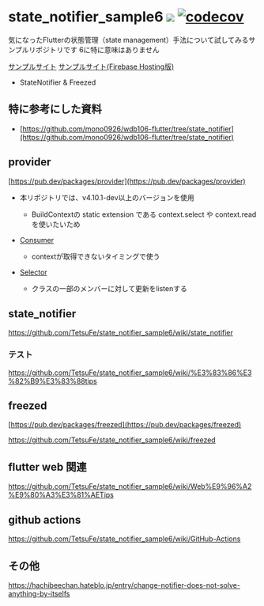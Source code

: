 # state_notifier_sample6 ![](https://github.com/tetsufe/state_notifier_sample6/workflows/Flutter%20CI/badge.svg) [![codecov](https://codecov.io/gh/TetsuFe/state_notifier_sample6/branch/master/graph/badge.svg)](https://codecov.io/gh/TetsuFe/state_notifier_sample6)
気になったFlutterの状態管理（state management）手法について試してみるサンプルリポジトリです
6に特に意味はありません

[サンプルサイト](https://tetsufe.github.io/state_notifier_sample6/#/)
[サンプルサイト(Firebase Hosting版)](https://state-notifier-sample6.web.app/#/)

- StateNotifier & Freezed


## 特に参考にした資料
- [https://github.com/mono0926/wdb106-flutter/tree/state_notifier](https://github.com/mono0926/wdb106-flutter/tree/state_notifier)

## provider
[https://pub.dev/packages/provider](https://pub.dev/packages/provider)

- 本リポジトリでは、v4.10.1-dev以上のバージョンを使用
  - BuildContextの static extension である context.select や context.read を使いたいため

- [Consumer](https://pub.dev/documentation/provider/latest/provider/Consumer-class.html)
  - contextが取得できないタイミングで使う
- [Selector]()
  - クラスの一部のメンバーに対して更新をlistenする

## state_notifier
https://github.com/TetsuFe/state_notifier_sample6/wiki/state_notifier

### テスト
https://github.com/TetsuFe/state_notifier_sample6/wiki/%E3%83%86%E3%82%B9%E3%83%88tips


## freezed
[https://pub.dev/packages/freezed](https://pub.dev/packages/freezed)

https://github.com/TetsuFe/state_notifier_sample6/wiki/freezed

## flutter web 関連
https://github.com/TetsuFe/state_notifier_sample6/wiki/Web%E9%96%A2%E9%80%A3%E3%81%AETips


## github actions
https://github.com/TetsuFe/state_notifier_sample6/wiki/GitHub-Actions


## その他
https://hachibeechan.hateblo.jp/entry/change-notifier-does-not-solve-anything-by-itselfs
